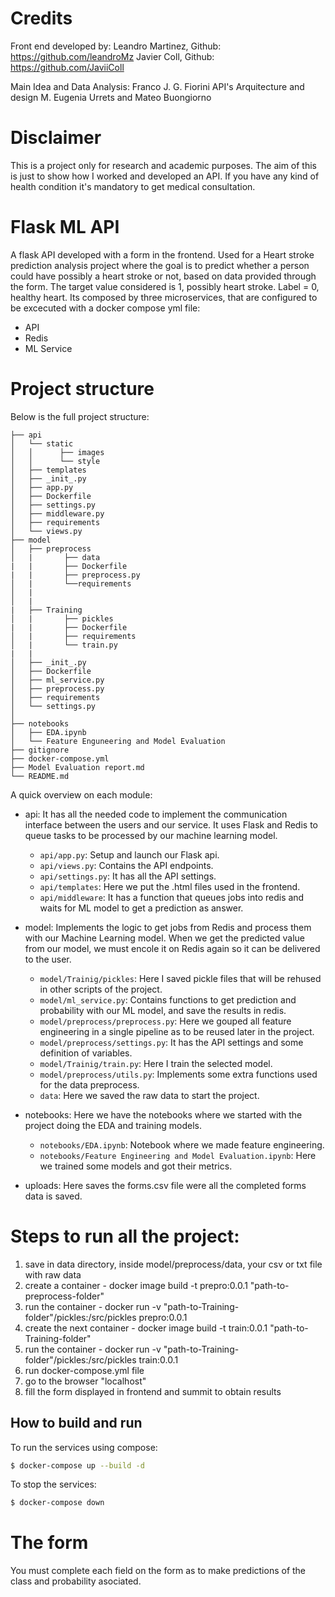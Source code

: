 # Credits

Front end developed by:
Leandro Martinez, Github: https://github.com/leandroMz
Javier Coll, Github: https://github.com/JaviiColl

Main Idea and Data Analysis: Franco J. G. Fiorini
API's Arquitecture and design M. Eugenia Urrets and Mateo Buongiorno

# Disclaimer

This is a project only for research and academic purposes. The aim of this is just to show how I worked and developed an API. If you have any kind of health condition it's mandatory to get medical consultation.



# Flask ML API

A flask API developed with a form in the frontend. Used for a Heart stroke prediction analysis project where the goal is to predict whether a person could have possibly a heart stroke or not, based on data provided through the form. The target value considered is 1, possibly heart stroke. Label = 0, healthy heart. 
Its composed by three microservices, that are configured to be excecuted with a docker compose yml file:

- API
- Redis
- ML Service


# Project structure 

Below is the full project structure:

```
├── api
│   └── static
│   │      ├── images
│   │      └── style
│   ├── templates
│   ├── _init_.py
│   ├── app.py
│   ├── Dockerfile
│   ├── settings.py
│   ├── middleware.py
│   ├── requirements
│   └── views.py
├── model
│   ├── preprocess
│   |       ├── data
|   |       ├── Dockerfile
|   |       ├── preprocess.py
│   |       └──requirements
│   |       
│   |       
|   ├── Training
│   |       ├── pickles
|   |       ├── Dockerfile
│   |       ├── requirements
│   |       └── train.py
|   |       
│   ├── _init_.py
│   ├── Dockerfile
│   ├── ml_service.py
│   ├── preprocess.py
│   ├── requirements
│   └── settings.py
│   
├── notebooks
│   ├── EDA.ipynb
│   └── Feature Enguneering and Model Evaluation
├── gitignore
├── docker-compose.yml
├── Model Evaluation report.md
└── README.md
```

A quick overview on each module:

- api: It has all the needed code to implement the communication interface between the users and our service. It uses Flask and Redis to queue tasks to be processed by our machine learning model.
    - `api/app.py`: Setup and launch our Flask api.
    - `api/views.py`: Contains the API endpoints. 
    - `api/settings.py`: It has all the API settings.
    - `api/templates`: Here we put the .html files used in the frontend.
    - `api/middleware`: It has a function that queues jobs into redis and waits for ML model to get a prediction as answer.

- model: Implements the logic to get jobs from Redis and process them with our Machine Learning model. When we get the predicted value from our model, we must encole it on Redis again so it can be delivered to the user.
    - `model/Trainig/pickles`: Here I saved pickle files that will be rehused in other scripts of the project. 
    - `model/ml_service.py`: Contains functions to get prediction and probability with our ML model, and save the results in redis.
    - `model/preprocess/preprocess.py`: Here we gouped all feature engineering in a single pipeline as to be reused later in the project.
    - `model/preprocess/settings.py`: It has the API settings and some definition of variables.
    - `model/Trainig/train.py`: Here I train the selected model.
    - `model/preprocess/utils.py`: Implements some extra functions used for the data preprocess.
    - `data`: Here we saved the raw data to start the project.
- notebooks: Here we have the notebooks where we started with the project doing the EDA and training models.
    - `notebooks/EDA.ipynb`: Notebook where we made feature engineering.
    - `notebooks/Feature Engineering and Model Evaluation.ipynb`: Here we trained some models and got their metrics.
- uploads: Here saves the forms.csv file were all the completed forms data is saved. 


# Steps to run all the project:

1. save in data directory, inside model/preprocess/data, your csv or txt file with raw data
2. create a container - docker image build -t prepro:0.0.1 "path-to-preprocess-folder"
3. run the container - docker run -v "path-to-Training-folder"/pickles:/src/pickles prepro:0.0.1
4. create the next container - docker image build -t train:0.0.1 "path-to-Training-folder"
5. run the container - docker run -v "path-to-Training-folder"/pickles:/src/pickles train:0.0.1
6. run docker-compose.yml file
7. go to the browser "localhost"
8. fill the form displayed in frontend and summit to obtain results


## How to build and run

To run the services using compose:

```bash
$ docker-compose up --build -d
```

To stop the services:

```bash
$ docker-compose down
```


# The form

You must complete each field on the form as to make predictions of the class and probability asociated.
